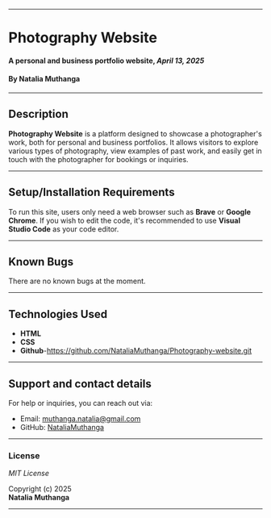 

---

# **Photography Website**

#### A personal and business portfolio website, *April 13, 2025*

#### By **Natalia Muthanga**

---

## Description

**Photography Website** is a platform designed to showcase a photographer's work, both for personal and business portfolios. It allows visitors to explore various types of photography, view examples of past work, and easily get in touch with the photographer for bookings or inquiries.

---

## Setup/Installation Requirements

To run this site, users only need a web browser such as **Brave** or **Google Chrome**. If you wish to edit the code, it's recommended to use **Visual Studio Code** as your code editor.

---

## Known Bugs

There are no known bugs at the moment.

---

## Technologies Used

- **HTML**
- **CSS**
- **Github**-https://github.com/NataliaMuthanga/Photography-website.git

---

## Support and contact details

For help or inquiries, you can reach out via:

- Email: [muthanga.natalia@gmail.com](mailto:muthanga.natalia@gmail.com)
- GitHub: [NataliaMuthanga](https://github.com/NataliaMuthanga)

---

### License

*MIT License*

Copyright (c) 2025  
**Natalia Muthanga**

---

